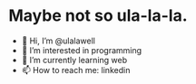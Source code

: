 # Maybe not so ula-la-la.

- 👋 Hi, I’m @ulalawell
- 👀 I’m interested in programming
- 🌱 I’m currently learning web
- 📫 How to reach me: linkedin

<!---
ulalawell/ulalawell is a ✨ special ✨ repository because its `README.md` (this file) appears on your GitHub profile.
You can click the Preview link to take a look at your changes.
--->
